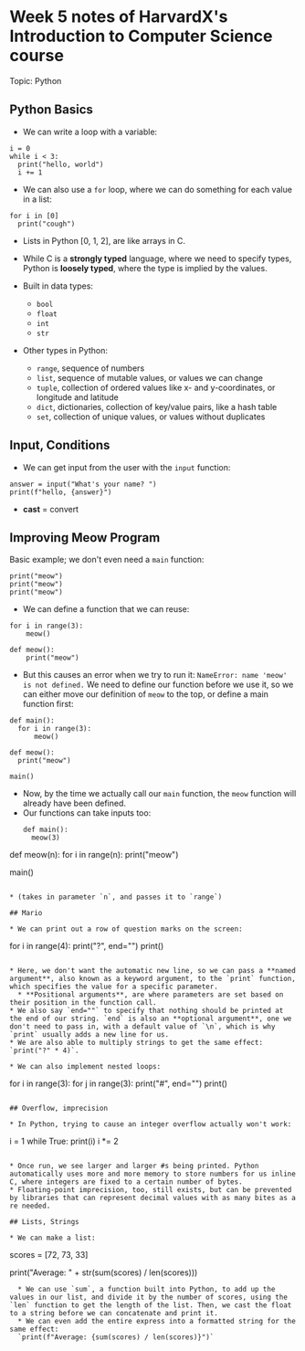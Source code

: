 # Week 5 notes of HarvardX's Introduction to Computer Science course

Topic: Python 

## Python Basics

* We can write a loop with a variable: 

```
i = 0
while i < 3: 
  print("hello, world")
  i += 1
```

* We can also use a `for` loop, where we can do something for each value in a list: 

```
for i in [0]
  print("cough")
```

  * Lists in Python [0, 1, 2], are like arrays in C. 

* While C is a **strongly typed** language, where we need to specify types, Python is **loosely typed**, where the type is implied by the values.
* Built in data types: 
  * `bool`
  * `float`
  * `int`
  * `str`
* Other types in Python: 
  * `range`, sequence of numbers
  * `list`, sequence of mutable values, or values we can change
  * `tuple`, collection of ordered values like x- and y-coordinates, or longitude and latitude 
  * `dict`, dictionaries, collection of key/value pairs, like a hash table
  * `set`, collection of unique values, or values without duplicates

## Input, Conditions

* We can get input from the user with the `input` function: 
```
answer = input("What's your name? ")
print(f"hello, {answer}")
```

* **cast** = convert

## Improving Meow Program

Basic example; we don't even need a `main` function:

```
print("meow")
print("meow")
print("meow")
```

* We can define a function that we can reuse: 

```
for i in range(3):
    meow()

def meow():
    print("meow")
```
  * But this causes an error when we try to run it: `NameError: name 'meow' is not defined.` We need to define our function before we use it, so we can either move our definition of `meow` to the top, or define a main function first: 

  ```
  def main():
    for i in range(3):
        meow()

def meow():
    print("meow")

main()
  ```

  * Now, by the time we actually call our `main` function, the `meow` function will already have been defined.
* Our functions can take inputs too: 
  ```
  def main():
    meow(3)

def meow(n):
    for i in range(n):
        print("meow")

main()
  ```

  * (takes in parameter `n`, and passes it to `range`)

## Mario 

  * We can print out a row of question marks on the screen: 
  
  ```
  for i in range(4):
    print("?", end="")
  print()
  ``` 
  
  * Here, we don't want the automatic new line, so we can pass a **named argument**, also known as a keyword argument, to the `print` function, which specifies the value for a specific parameter. 
    * **Positional arguments**, are where parameters are set based on their position in the function call. 
  * We also say `end=""` to specify that nothing should be printed at the end of our string. `end` is also an **optional argument**, one we don't need to pass in, with a default value of `\n`, which is why `print` usually adds a new line for us.
* We are also able to multiply strings to get the same effect: `print("?" * 4)`.

* We can also implement nested loops:
  
  ```
  for i in range(3):
    for j in range(3):
      print("#", end="")
    print()
  ```

## Overflow, imprecision 

  * In Python, trying to cause an integer overflow actually won't work: 
  
  ```
  i = 1
  while True:
    print(i)
    i *= 2
  ```

  * Once run, we see larger and larger #s being printed. Python automatically uses more and more memory to store numbers for us inline C, where integers are fixed to a certain number of bytes. 
* Floating-point imprecision, too, still exists, but can be prevented by libraries that can represent decimal values with as many bites as a re needed. 

## Lists, Strings

* We can make a list: 

```
scores = [72, 73, 33]

print("Average: " + str(sum(scores) / len(scores)))
```
  * We can use `sum`, a function built into Python, to add up the values in our list, and divide it by the number of scores, using the `len` function to get the length of the list. Then, we cast the float to a string before we can concatenate and print it. 
  * We can even add the entire express into a formatted string for the same effect: 
  `print(f"Average: {sum(scores) / len(scores)}")`








